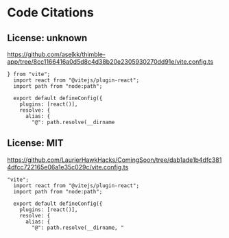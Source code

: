 # Code Citations

## License: unknown

https://github.com/aselkk/thimble-app/tree/8cc1166416a0d5d8c4d38b20e2305930270dd91e/vite.config.ts

```
} from "vite";
  import react from "@vitejs/plugin-react";
  import path from "node:path";

  export default defineConfig({
    plugins: [react()],
    resolve: {
      alias: {
        "@": path.resolve(__dirname
```

## License: MIT

https://github.com/LaurierHawkHacks/ComingSoon/tree/dab1ade1b4dfc3814dfcc722165e06a1e35c029c/vite.config.ts

```
"vite";
  import react from "@vitejs/plugin-react";
  import path from "node:path";

  export default defineConfig({
    plugins: [react()],
    resolve: {
      alias: {
        "@": path.resolve(__dirname, "
```
